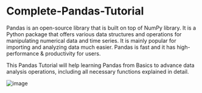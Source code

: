 # Complete-Pandas-Tutorial
Pandas is an open-source library that is built on top of NumPy library. It is a Python package that offers various data structures and operations for manipulating numerical data and time series. It is mainly popular for importing and analyzing data much easier. Pandas is fast and it has high-performance & productivity for users.

This Pandas Tutorial will help learning Pandas from Basics to advance data analysis operations, including all necessary functions explained in detail.

![image](https://github.com/iamprashantjain/Complete-Pandas-Tutorial/assets/111352127/cd13e915-1f4a-4643-a2fb-09998c7f3068)

